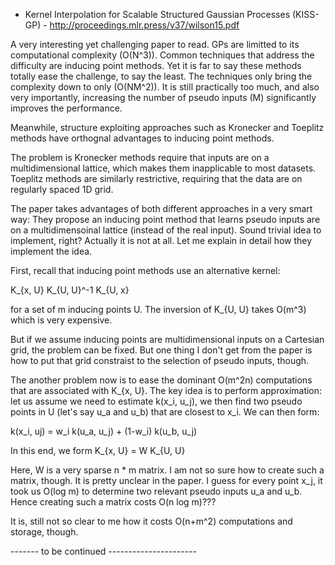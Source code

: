 - Kernel Interpolation for Scalable Structured Gaussian Processes (KISS-GP) - http://proceedings.mlr.press/v37/wilson15.pdf


A very interesting yet challenging paper to read. GPs are limitted to its computational complexity (O(N^3)). Common techniques
that address the difficulty are inducing point methods. Yet it is far to say these methods totally ease the challenge, to say the least.
The techniques only bring the complexity down to only (O(NM^2)). It is still practically too much, and also very importantly, 
increasing the number of pseudo inputs (M) significantly improves the performance.

Meanwhile, structure exploiting approaches such as Kronecker and Toeplitz methods have orthognal advantages to inducing point methods.

The problem is Kronecker methods require that inputs are on a multidimensional lattice, which makes them inapplicable to most datasets. Toeplitz methods are similarly restrictive,
requiring that the data are on regularly spaced 1D grid.

The paper takes advantages of both different approaches in a very smart way: They propose an inducing point method
that learns pseudo inputs are on a multidimensoinal lattice (instead of the real input). Sound trivial idea to implement, right? Actually 
it is not at all. Let me explain in detail how they implement the idea.

First, recall that inducing point methods use an alternative kernel:

K_{x, U} K_{U, U}^-1 K_{U, x}

for a set of m inducing points U. The inversion of K_{U, U} takes O(m^3) which is very expensive. 

But if we assume inducing points are multidimensional inputs on a Cartesian grid, the problem can be fixed. But one thing I don't get
from the paper is how to put that grid constraist to the selection of pseudo inputs, though.

The another problem now is to ease the dominant O(m^2n) computations that are associated with K_{x, U}. The key idea is to perform approximation: let us assume we need to estimate k(x_i, u_j), we then find two pseudo points in U (let's say u_a and u_b) that are closest to x_i. We
can then form:

k(x_i, uj) = w_i k(u_a, u_j) + (1-w_i) k(u_b, u_j)

In this end, we form K_{x, U} = W K_{U, U}

Here, W is a very sparse n * m matrix. I am not so sure how to create such a matrix, though. It is pretty unclear in the paper. I guess for every point x_j, it took us O(log m) to determine two relevant pseudo inputs u_a and u_b. Hence creating
such a matrix costs O(n log m)???

It is, still not so clear to me how it costs O(n+m^2) computations and storage, though.


------- to be continued ----------------------
